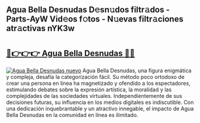 ## Agua Bella Desnudas D𝚎sn𝚞dos filtr𝚊dos - Parts-AyW Vid𝚎os f𝚘tos - N𝚞evas filtr𝚊ciones atr𝚊ctivas nYK3w

# <h2><a href="http://mb21fp2.tromn.icu/?c=Agua+Bella+Desnudas">🔗👉👉👉 Agua Bella Desnudas 🔗🔗</a></h2>

[![Agua Bella Desnudas nuevo](https://i.imgur.com/pEAQMta.gif)](http://mb21fp2.tromn.icu/?c=Agua+Bella+Desnudas)
Agua Bella Desnudas, una figura enigmática y compleja, desafía la categorización fácil. Su método poco ortodoxo de crear una persona en línea ha magnetizado y ofendido a los espectadores, estimulando debates sobre la expresión artística, la moralidad y las complejidades de las sociedades virtuales. Independientemente de sus decisiones futuras, su influencia en los medios digitales es indiscutible. Con una dedicación inquebrantable y un atractivo innegable, el impacto de Agua Bella Desnudas en la comunidad en línea es ilimitado.
